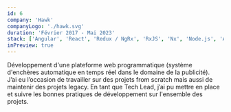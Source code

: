 ```yaml
---
id: 6
company: 'Hawk'
companyLogo: './hawk.svg'
duration: 'Février 2017 - Mai 2023'
stack: ['Angular', 'React', 'Redux / NgRx', 'RxJS', 'Nx', 'Node.js', 'AWS']
inPreview: true
---
```


Développement d'une plateforme web programmatique (système d'enchères automatique en temps réel dans le domaine de la publicité).\
J’ai eu l’occasion de travailler sur des projets from scratch mais aussi de maintenir des projets legacy. En tant que Tech Lead, j’ai pu mettre en place et suivre les bonnes pratiques de développement sur l'ensemble des projets.